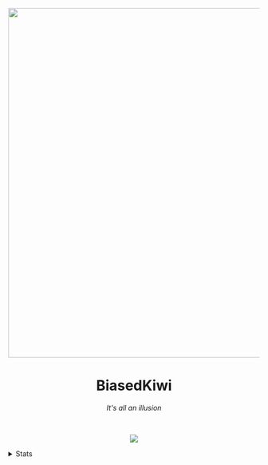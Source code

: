 <p align="center"><img src="https://cdn.discordapp.com/attachments/1028671950698053692/1033456850470977536/wallpaperflare.com_wallpaper.jpg"
                        width=700></p>               
<h1 align="center">
BiasedKiwi
</h1>

<p align="center">
<i>
It's all an illusion
</i>
</p>

</br>

<p align="center"><img src="https://lanyard.cnrad.dev/api/681035084400295970?hideStatus=true&idleMessage=It%27s%20all%20an%20illusion.&borderRadius=10px&animated=true"></p>

<details>
<summary>
Stats
</summary>
</br>

<p align="center">
<img src="https://github-readme-stats.vercel.app/api?username=BiasedKiwi&theme=dark&hide_border=true&show_icons=true&custom_title=Muh%20Stats&count_private=true">
</p>
<p align="center">
<img src="https://github-readme-stats.vercel.app/api/top-langs/?username=BiasedKiwi&layout=compact&theme=dark&hide_border=true">
</p>
</details>
